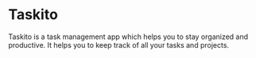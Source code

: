 # Taskito

Taskito is a task management app which helps you to stay organized and productive. It helps you to keep track of all your tasks and projects.
